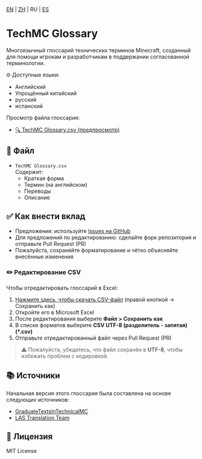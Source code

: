 [EN](README.md) | [ZH](README.zh.md) | RU | [ES](README.es.md)

# TechMC Glossary

Многоязычный глоссарий технических терминов Minecraft, созданный для помощи игрокам и разработчикам в поддержании согласованной терминологии.

🌐 Доступные языки:

- Английский  
- Упрощённый китайский
- русский
- испанский

Просмотр файла глоссария:  
- [🔍 TechMC Glossary.csv (предпросмотр)](https://github.com/DuskScorpio/TechMC-Glossary/blob/main/TechMC%20Glossary.csv)

## 📄 Файл

- `TechMC Glossary.csv`  
  Содержит:
  - Краткая форма
  - Термин (на английском)
  - Переводы
  - Описание

## ✅ Как внести вклад

- Предложения: используйте [Issues на GitHub](https://github.com/DuskScorpio/TechMC-Glossary/issues)
- Для предложений по редактированию: сделайте форк репозитория и отправьте Pull Request (PR)
- Пожалуйста, сохраняйте форматирование и чётко объясняйте внесённые изменения

### ✏️ Редактирование CSV

Чтобы отредактировать глоссарий в Excel:

1. [Нажмите здесь, чтобы скачать CSV-файл](https://github.com/DuskScorpio/TechMC-Glossary/raw/main/TechMC%20Glossary.csv) (правой кнопкой → Сохранить как)  
2. Откройте его в Microsoft Excel  
3. После редактирования выберите **Файл > Сохранить как**  
4. В списке форматов выберите **CSV UTF-8 (разделитель - запятая) (*.csv)**  
5. Отправьте отредактированный файл через Pull Request (PR)

> ⚠️ Пожалуйста, убедитесь, что файл сохранён в **UTF-8**, чтобы избежать проблем с кодировкой.

## 📚 Источники

Начальная версия этого глоссария была составлена на основе следующих источников:  

- [GraduateTextsInTechnicalMC](https://github.com/tanhHeng/GraduateTextsInTechnicalMC)  
- [LAS Translation Team](https://www.youtube.com/@redstonevideotranslation5478)

## 📜 Лицензия

MIT License
